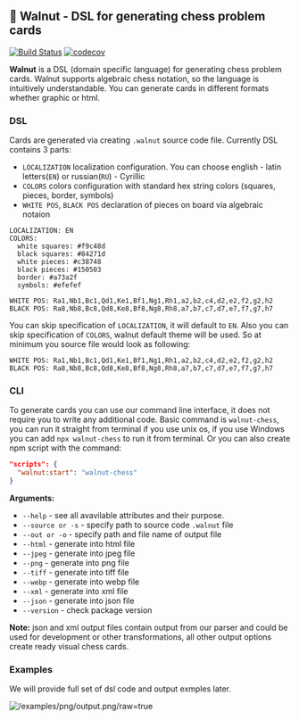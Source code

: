 ## 🌰 Walnut - DSL for generating chess problem cards

[![Build Status](https://travis-ci.com/Walnut-Sys/walnut.svg?branch=main)](https://travis-ci.com/Walnut-Sys/walnut)
[![codecov](https://codecov.io/gh/Walnut-Sys/walnut/branch/main/graph/badge.svg?token=YueOCxQelG)](https://codecov.io/gh/Walnut-Sys/walnut)

**Walnut** is a DSL (domain specific language) for generating chess problem cards. Walnut supports algebraic chess notation, so the language is intuitively understandable. You can generate cards in different formats whether graphic or html.

### DSL
Cards are generated via creating `.walnut` source code file. Currently DSL contains 3 parts:

- `LOCALIZATION` localization configuration. You can choose english - latin letters(`EN`) or russian(`RU`) - Cyrillic
- `COLORS` colors configuration with standard hex string colors (squares, pieces, border, symbols)
- `WHITE POS`, `BLACK POS` declaration of pieces on board via algebraic notaion

```
LOCALIZATION: EN
COLORS:
  white squares: #f9c48d
  black squares: #84271d
  white pieces: #c38748
  black pieces: #150503
  border: #a73a2f
  symbols: #efefef

WHITE POS: Ra1,Nb1,Bc1,Qd1,Ke1,Bf1,Ng1,Rh1,a2,b2,c4,d2,e2,f2,g2,h2
BLACK POS: Ra8,Nb8,Bc8,Qd8,Ke8,Bf8,Ng8,Rh8,a7,b7,c7,d7,e7,f7,g7,h7
```

You can skip specification of `LOCALIZATION`, it will default to `EN`.
Also you can skip specification of `COLORS`, walnut default theme will be used.
So at minimum you source file would look as following:

```
WHITE POS: Ra1,Nb1,Bc1,Qd1,Ke1,Bf1,Ng1,Rh1,a2,b2,c4,d2,e2,f2,g2,h2
BLACK POS: Ra8,Nb8,Bc8,Qd8,Ke8,Bf8,Ng8,Rh8,a7,b7,c7,d7,e7,f7,g7,h7
```

### CLI
To generate cards you can use our command line interface, it does not require you to write any additional code.
Basic command is `walnut-chess`, you can run it straight from terminal if you use unix os, if you use Windows you can add `npx walnut-chess` to run it from terminal. Or you can also create npm script with the command:

```json
"scripts": {
  "walnut:start": "walnut-chess"
}
```

**Arguments:**

- `--help` - see all avavilable attributes and their purpose.
- `--source or -s` - specify path to source code `.walnut` file
- `--out or -o` - specify path and file name of output file
- `--html` - generate into html file
- `--jpeg` - generate into jpeg file
- `--png` - generate into png file
- `--tiff` - generate into tiff file
- `--webp` - generate into webp file
- `--xml` - generate into xml file
- `--json` - generate into json file
- `--version` - check package version

**Note:** json and xml output files contain output from our parser and could be used for development or other transformations, all other output options create ready visual chess cards.

### Examples

We will provide full set of dsl code and output exmples later.

![/examples/png/output.png/raw=true]()
